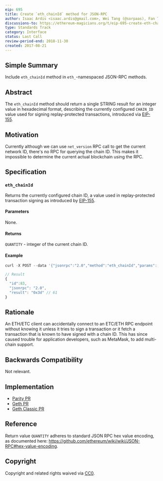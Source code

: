 ```yaml
---
eip: 695
title: Create `eth_chainId` method for JSON-RPC
author: Isaac Ardis <isaac.ardis@gmail.com>, Wei Tang (@sorpaas), Fan Torchz (@tcz001)
discussions-to: https://ethereum-magicians.org/t/eip-695-create-eth-chainid-method-for-json-rpc/1845
type: Standards Track
category: Interface
status: Last Call
review-period-end: 2018-11-30
created: 2017-08-21
---
```


## Simple Summary

Include `eth_chainId` method in `eth_`-namespaced JSON-RPC methods.

## Abstract

The `eth_chainId` method should return a single STRING result
for an integer value in hexadecimal format, describing the
currently configured `CHAIN_ID` value used for signing replay-protected transactions,
introduced via [EIP-155](./eip-155.md).

## Motivation

Currently although we can use `net_version` RPC call to get the
current network ID, there's no RPC for querying the chain ID. This
makes it impossible to determine the current actual blockchain using
the RPC.

## Specification

### `eth_chainId`

Returns the currently configured chain ID, a value used in replay-protected transaction
signing as introduced by [EIP-155](./eip-155.md).

#### Parameters

None.

#### Returns

`QUANTITY` - integer of the current chain ID.

#### Example

```js
curl -X POST --data '{"jsonrpc":"2.0","method":"eth_chainId","params":[],"id":1}'

// Result
{
  "id":83,
  "jsonrpc": "2.0",
  "result": "0x3d" // 61
}
```

## Rationale

An ETH/ETC client can accidentally connect to an ETC/ETH RPC
endpoint without knowing it unless it tries to sign a transaction or
it fetch a transaction that is known to have signed with a chain
ID. This has since caused trouble for application developers, such as
MetaMask, to add multi-chain support.

## Backwards Compatibility

Not relevant.

## Implementation

- [Parity PR](https://github.com/paritytech/parity/pull/6329)
- [Geth PR](https://github.com/ethereum/go-ethereum/pull/17617)
- [Geth Classic PR](https://github.com/ethereumproject/go-ethereum/pull/336)

## Reference

Return value `QUANTITY` adheres to standard JSON RPC hex value encoding, as documented here: https://github.com/ethereum/wiki/wiki/JSON-RPC#hex-value-encoding.

## Copyright

Copyright and related rights waived via [CC0](https://creativecommons.org/publicdomain/zero/1.0/).
